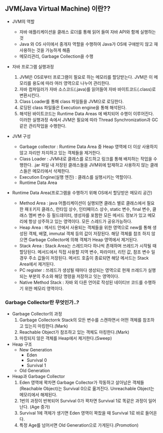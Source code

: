 ## JVM(Java Virtual Machine) 이란??
- JVM의 역할
    - 자바 애플리케이션을 클래스 로더를 통해 읽어 들여 자바 API와 함께 실행하는 것
    - Java 와 OS 사이에서 중개자 역할을 수행하여 Java가 OS에 구애받지 않고 재사용하는 것을 가능하게 해줌
    - 메모리관리, Garbage Collection을 수행

- 자바 프로그램 실행과정
    1. JVM은 OS로부터 프로그램이 필요로 하는 메모리를 할당받는다. JVM은 이 메모리를 용도에 따라 여러 영역으로 나누어 관리한다.
    2. 자바 컴파일러가 자바 소스코드(.java)를 읽어들여 자바 바이트코드(.class)로 변환시킨다.
    3. Class Loader를 통해 class 파일들을 JVM으로 로딩한다.
    4. 로딩된 class 파일들은 Execution engine을 통해 해석된다.
    5. 해석된 바이트코드는 Runtime Data Areas 에 배치되어 수행이 이루어진다. 이러한 실행과정 속에서 JVM은 필요에 따라 Thread Synchronization과 GC같은 관리작업을 수행한다.

- JVM 구성
    - Garbage collector : Runtime Data Area 중 Heap 영역에 더 이상 사용하지 않고 자리만 차지하고 있는 객체들을 제거한다.
    - Class Loader : JVM내로 클래스를 로드하고 링크를 통해 배치하는 작업을 수행한다. .jar 파일 내 저장된 클래스들을 JVM위에 탑재하고 사용하지 않는 클래스들은 메모리에서 삭제한다.
    - Execution Engine(실행 엔진) : 클래스를 실행시키는 역할이다. 
    - Runtime Data Area
- Runtime Data Area(프로그램을 수행하기 위해 OS에서 할당받은 메모리 공간)
    - Method Area : java 어플리케이션이 실행되면 클래스 별로 클래스에서 필요한 패ㅐ키지 클래스, 런타임 상수, 인터페이스 상수, static 변수, final 변수, 클래스 멤버 변수 등 필드데이터, 생성자를 포함한 모든 메서드 정보가 있고 메모리에 항상 상주하고 있는 영역이다. 모든 스레드가 공유가능하다.
    - Heap Area : 메서드 안에서 사용되는 객체들을 위한 영역으로 new를 통해 생성된 객체, 배열, immutal 객체 등의 값이 저장된다. 해당 객체를 참조 하지 않으면 Garbage Collector에 의해 객체가 Heap 영역에서 제거된다.
    - Stack Area : Stack Area는 스레드마다 하나씩 존재하며 쓰레드가 시작될 때 할당된다. 메서드에서 직접 사용할 지역 변수, 파라미터, 리턴 값, 참조 변수 일 경우 주소 값들이 저장된다. 메서드 호출이 종료되면 해당 메서드는 Stack Area에서 제거된다.
    - PC register : 쓰레드가 생성될 때마다 생성되는 영역으로 현재 쓰레드가 실행되는 부분의 주소와 해당 명령을 저장하고 잇는 영역이다.
    - Native Method Stack : 자바 외 다른 언어로 작성된 네이티브 코드를 수행하기 위한 메모리 영역이다.

### Garbage Collector란 무엇인가..?
- Garbage Collector의 과정
    1. Garbage Collectorrk Stack의 모든 변수를 스캔하면서 어떤 객체를 참조하고 있는지 마킹한다.(Mark)
    2. Reachable Object가 참조하고 있는 객체도 마킹한다.(Mark)
    3. 마킹되지 않은 객체를 Heap에서 제거한다.(Sweep)
- Heap 구조
    - New Generation
        - Eden
        - Survival 0
        - Survival 1
    - Old Generation
- Heap과 Garbage Collector
    1. Eden 영역에 꽉차면 Garbage Collector가 작동하고 살아남은 객체들(Reachable Object)는 Survival 0으로 옮겨진다. Unreachable Object는 메모리에서 해제된다.
    2. 1번의 과정이 반복되어 Survival 0가 꽉차면 Survival 1로 똑같은 과정이 일어난다. (Age 증가)
    3. Survival 1에 객체가 생기면 Eden 영역이 꽉찼을 때 Survival 1로 바로 들어온다.
    4. 특정 Age를 넘어서면 Old Generation으로 가게된다.(Promotion)